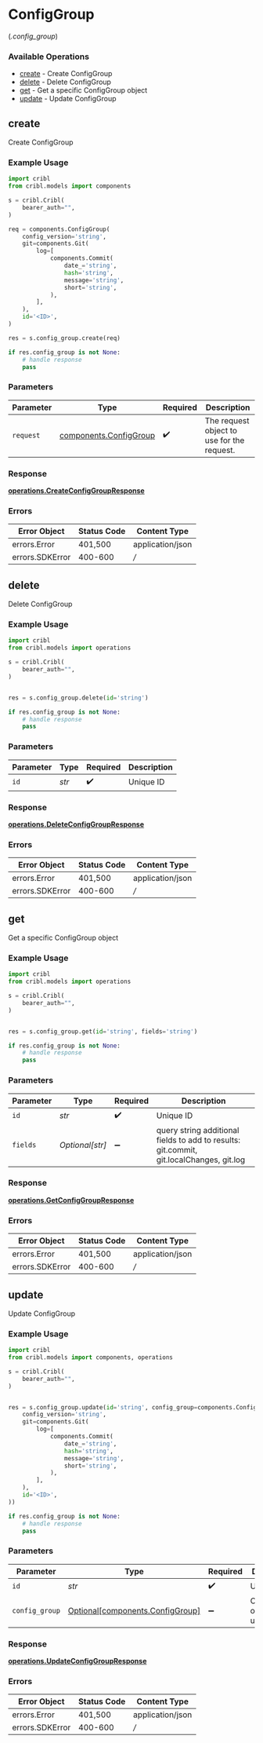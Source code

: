 # ConfigGroup
(*.config_group*)

### Available Operations

* [create](#create) - Create ConfigGroup
* [delete](#delete) - Delete ConfigGroup
* [get](#get) - Get a specific ConfigGroup object
* [update](#update) - Update ConfigGroup

## create

Create ConfigGroup

### Example Usage

```python
import cribl
from cribl.models import components

s = cribl.Cribl(
    bearer_auth="",
)

req = components.ConfigGroup(
    config_version='string',
    git=components.Git(
        log=[
            components.Commit(
                date_='string',
                hash='string',
                message='string',
                short='string',
            ),
        ],
    ),
    id='<ID>',
)

res = s.config_group.create(req)

if res.config_group is not None:
    # handle response
    pass
```

### Parameters

| Parameter                                                    | Type                                                         | Required                                                     | Description                                                  |
| ------------------------------------------------------------ | ------------------------------------------------------------ | ------------------------------------------------------------ | ------------------------------------------------------------ |
| `request`                                                    | [components.ConfigGroup](../../models/shared/configgroup.md) | :heavy_check_mark:                                           | The request object to use for the request.                   |


### Response

**[operations.CreateConfigGroupResponse](../../models/operations/createconfiggroupresponse.md)**
### Errors

| Error Object     | Status Code      | Content Type     |
| ---------------- | ---------------- | ---------------- |
| errors.Error     | 401,500          | application/json |
| errors.SDKError  | 400-600          | */*              |

## delete

Delete ConfigGroup

### Example Usage

```python
import cribl
from cribl.models import operations

s = cribl.Cribl(
    bearer_auth="",
)


res = s.config_group.delete(id='string')

if res.config_group is not None:
    # handle response
    pass
```

### Parameters

| Parameter          | Type               | Required           | Description        |
| ------------------ | ------------------ | ------------------ | ------------------ |
| `id`               | *str*              | :heavy_check_mark: | Unique ID          |


### Response

**[operations.DeleteConfigGroupResponse](../../models/operations/deleteconfiggroupresponse.md)**
### Errors

| Error Object     | Status Code      | Content Type     |
| ---------------- | ---------------- | ---------------- |
| errors.Error     | 401,500          | application/json |
| errors.SDKError  | 400-600          | */*              |

## get

Get a specific ConfigGroup object

### Example Usage

```python
import cribl
from cribl.models import operations

s = cribl.Cribl(
    bearer_auth="",
)


res = s.config_group.get(id='string', fields='string')

if res.config_group is not None:
    # handle response
    pass
```

### Parameters

| Parameter                                                                               | Type                                                                                    | Required                                                                                | Description                                                                             |
| --------------------------------------------------------------------------------------- | --------------------------------------------------------------------------------------- | --------------------------------------------------------------------------------------- | --------------------------------------------------------------------------------------- |
| `id`                                                                                    | *str*                                                                                   | :heavy_check_mark:                                                                      | Unique ID                                                                               |
| `fields`                                                                                | *Optional[str]*                                                                         | :heavy_minus_sign:                                                                      | query string additional fields to add to results: git.commit, git.localChanges, git.log |


### Response

**[operations.GetConfigGroupResponse](../../models/operations/getconfiggroupresponse.md)**
### Errors

| Error Object     | Status Code      | Content Type     |
| ---------------- | ---------------- | ---------------- |
| errors.Error     | 401,500          | application/json |
| errors.SDKError  | 400-600          | */*              |

## update

Update ConfigGroup

### Example Usage

```python
import cribl
from cribl.models import components, operations

s = cribl.Cribl(
    bearer_auth="",
)


res = s.config_group.update(id='string', config_group=components.ConfigGroup(
    config_version='string',
    git=components.Git(
        log=[
            components.Commit(
                date_='string',
                hash='string',
                message='string',
                short='string',
            ),
        ],
    ),
    id='<ID>',
))

if res.config_group is not None:
    # handle response
    pass
```

### Parameters

| Parameter                                                              | Type                                                                   | Required                                                               | Description                                                            |
| ---------------------------------------------------------------------- | ---------------------------------------------------------------------- | ---------------------------------------------------------------------- | ---------------------------------------------------------------------- |
| `id`                                                                   | *str*                                                                  | :heavy_check_mark:                                                     | Unique ID                                                              |
| `config_group`                                                         | [Optional[components.ConfigGroup]](../../models/shared/configgroup.md) | :heavy_minus_sign:                                                     | ConfigGroup object to be updated                                       |


### Response

**[operations.UpdateConfigGroupResponse](../../models/operations/updateconfiggroupresponse.md)**
### Errors

| Error Object     | Status Code      | Content Type     |
| ---------------- | ---------------- | ---------------- |
| errors.Error     | 401,500          | application/json |
| errors.SDKError  | 400-600          | */*              |
